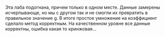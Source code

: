 Эта лаба подогнана, причем только в одном месте. Данные замерены исчерпывающе, но мы с другом так и не смогли их превратить в правильное значение g. В итоге простое умножение на коэффициент сделало метод корректным. На качественном уровне все данные корректны, ошибка какая то кринжовая...
